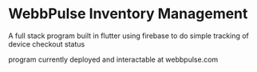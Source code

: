 # WebbPulse Inventory Management

A full stack program built in flutter using firebase to do simple tracking of device checkout status

program currently deployed and interactable at webbpulse.com



